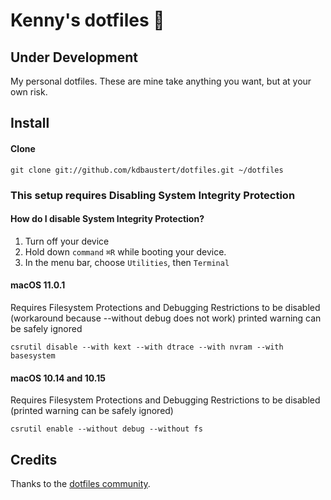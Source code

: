 # Kenny's dotfiles 

## Under Development

My personal dotfiles. These are mine take anything you want, but at your own risk.

## Install

#### Clone

```
git clone git://github.com/kdbaustert/dotfiles.git ~/dotfiles
```

### This setup requires Disabling System Integrity Protection

#### How do I disable System Integrity Protection?

1. Turn off your device
2. Hold down `command` `⌘R` while booting your device.
3. In the menu bar, choose `Utilities`, then `Terminal`

#### macOS 11.0.1

Requires Filesystem Protections and Debugging Restrictions to be disabled (workaround because --without debug does not work) printed warning can be safely ignored

```
csrutil disable --with kext --with dtrace --with nvram --with basesystem
```

#### macOS 10.14 and 10.15

Requires Filesystem Protections and Debugging Restrictions to be disabled (printed warning can be safely ignored)

```
csrutil enable --without debug --without fs
```

## Credits

Thanks to the [dotfiles community](https://dotfiles.github.io).
